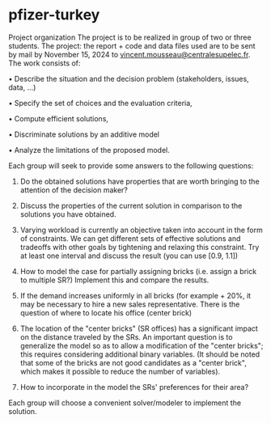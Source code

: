 # pfizer-turkey

Project organization
The project is to be realized in group of two or three students. The project: the report + code and data files used are to be sent by mail by November 15, 2024 to vincent.mousseau@centralesupelec.fr.
The work consists of:

• Describe the situation and the decision problem (stakeholders, issues, data, ...)

• Specify the set of choices and the evaluation criteria,

• Compute efficient solutions,

• Discriminate solutions by an additive model

• Analyze the limitations of the proposed model.

Each group will seek to provide some answers to the following questions:
1. Do the obtained solutions have properties that are worth bringing to the attention of the decision maker?
2. Discuss the properties of the current solution in comparison to the solutions you have obtained.
3. Varying workload is currently an objective taken into account in the form of constraints. We can get different sets of effective solutions and tradeoffs with other goals by tightening and relaxing this constraint. Try at least one interval and discuss the result (you can use [0.9, 1.1])
4. How to model the case for partially assigning bricks (i.e. assign a brick to multiple SR?) Implement this and compare the results.
5. If the demand increases uniformly in all bricks (for example + 20%, it may be necessary to hire a new sales representative. There is the question of where to locate his office (center brick)
6. The location of the "center bricks" (SR offices) has a significant impact on the distance traveled by the SRs. An important question is to generalize the model so as to allow a modification of the "center bricks"; this requires considering additional binary variables. (It should be noted that some of the bricks are not good candidates as a "center brick", which makes it possible to reduce the number of variables).

7. How to incorporate in the model the SRs' preferences for their area?


Each group will choose a convenient solver/modeler to implement the solution.
